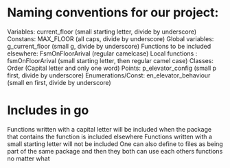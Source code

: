 Naming conventions for our project:
==================================

Variables: current_floor (small starting letter, divide by underscore)
Constans: MAX_FLOOR (all caps, divide by underscore)
Global variables: g_current_floor (small g, divide by underscore)
Functions to be included elsewhere: FsmOnFloorArival (regular camelcase)
Local functions : fsmOnFloorArival (small starting letter, then regular camel case)
Classes: Order (Capital letter and only one word)
Points: p_elevator_config (small p first, divide by underscore)
Enumerations/Const: en_elevator_behaviour (small en first, divide by underscore)

Includes in go
==============
Functions written with a capital letter will be included when the package that contains the function is included elsewhere
Functions written with a small starting letter will not be included
One can also define to files as being part of the same package and then they both can use each others functions no matter what
